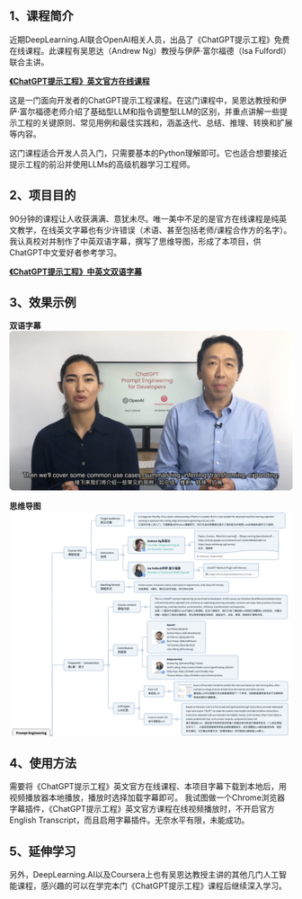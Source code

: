 ## 1、课程简介
近期DeepLearning.AI联合OpenAI相关人员，出品了《ChatGPT提示工程》免费在线课程。此课程有吴恩达（Andrew Ng）教授与伊萨·富尔福德（Isa FulfordI）联合主讲。

[**《ChatGPT提示工程》英文官方在线课程**](https://www.deeplearning.ai/short-courses/chatgpt-prompt-engineering-for-developers/)

这是一门面向开发者的ChatGPT提示工程课程。在这门课程中，吴恩达教授和伊萨·富尔福德老师介绍了基础型LLM和指令调整型LLM的区别，并重点讲解一些提示工程的关键原则、常见用例和最佳实践和，涵盖迭代、总结、推理、转换和扩展等内容。

这门课程适合开发人员入门，只需要基本的Python理解即可。它也适合想要接近提示工程的前沿并使用LLMs的高级机器学习工程师。

## 2、项目目的

90分钟的课程让人收获满满、意犹未尽。唯一美中不足的是官方在线课程是纯英文教学，在线英文字幕也有少许错误（术语、甚至包括老师/课程合作方的名字）。我认真校对并制作了中英双语字幕，撰写了思维导图，形成了本项目，供ChatGPT中文爱好者参考学习。

[**《ChatGPT提示工程》中英文双语字幕**](https://github.com/Pengree/ChatGPT-Prompt-Engineering-Chinese-Subtitle/tree/main/Subtitles)

## 3、效果示例

**双语字幕**
![双语字幕!](/images/bilingual_sub_screen.png "双语字幕")

**思维导图**
![思维导图!](/images/mind_map_example.png "思维导图")

## 4、使用方法
需要将《ChatGPT提示工程》英文官方在线课程、本项目字幕下载到本地后，用视频播放器本地播放，播放时选择加载字幕即可。
我试图做一个Chrome浏览器字幕插件，《ChatGPT提示工程》英文官方课程在线视频播放时，不开启官方English Transcript，而且启用字幕插件。无奈水平有限，未能成功。

## 5、延伸学习
另外，DeepLearning.AI以及Coursera上也有吴恩达教授主讲的其他几门人工智能课程，感兴趣的可以在学完本门《ChatGPT提示工程》课程后继续深入学习。
